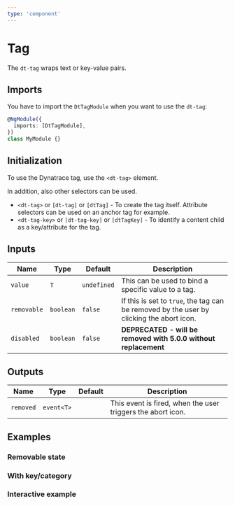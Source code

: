 ```yaml
---
type: 'component'
---
```


# Tag

The `dt-tag` wraps text or key-value pairs.

## Imports

You have to import the `DtTagModule` when you want to use the `dt-tag`:

```typescript
@NgModule({
  imports: [DtTagModule],
})
class MyModule {}
```

## Initialization

To use the Dynatrace tag, use the `<dt-tag>` element.

In addition, also other selectors can be used.

- `<dt-tag>` or `[dt-tag]` or `[dtTag]` - To create the tag itself. Attribute selectors can be used on an anchor tag for example.
- `<dt-tag-key>` or `[dt-tag-key]` or `[dtTagKey]` - To identify a content child as a key/attribute for the tag.

<docs-source-example example="TagDefaultExample"></docs-source-example>

## Inputs

| Name        | Type      | Default     | Description                                                                              |
| ----------- | --------- | ----------- | ---------------------------------------------------------------------------------------- |
| `value`     | `T`       | `undefined` | This can be used to bind a specific value to a tag.                                      |
| `removable` | `boolean` | `false`     | If this is set to `true`, the tag can be removed by the user by clicking the abort icon. |
| `disabled`  | `boolean` | `false`     | **DEPRECATED - will be removed with 5.0.0 without replacement**                          |

## Outputs

| Name      | Type       | Default | Description                                                 |
| --------- | ---------- | ------- | ----------------------------------------------------------- |
| `removed` | `event<T>` |         | This event is fired, when the user triggers the abort icon. |

## Examples

### Removable state

<docs-source-example example="TagRemovableExample"></docs-source-example>

### With key/category

<docs-source-example example="TagKeyExample"></docs-source-example>

### Interactive example

<docs-source-example example="TagInteractiveExample"></docs-source-example>
